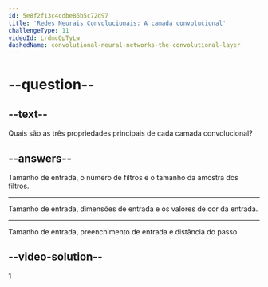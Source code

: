 ```yaml
---
id: 5e8f2f13c4cdbe86b5c72d97
title: 'Redes Neurais Convolucionais: A camada convolucional'
challengeType: 11
videoId: LrdmcQpTyLw
dashedName: convolutional-neural-networks-the-convolutional-layer
---
```


# --question--

## --text--

Quais são as três propriedades principais de cada camada convolucional?

## --answers--

Tamanho de entrada, o número de filtros e o tamanho da amostra dos filtros.

---

Tamanho de entrada, dimensões de entrada e os valores de cor da entrada.

---

Tamanho de entrada, preenchimento de entrada e distância do passo.

## --video-solution--

1

